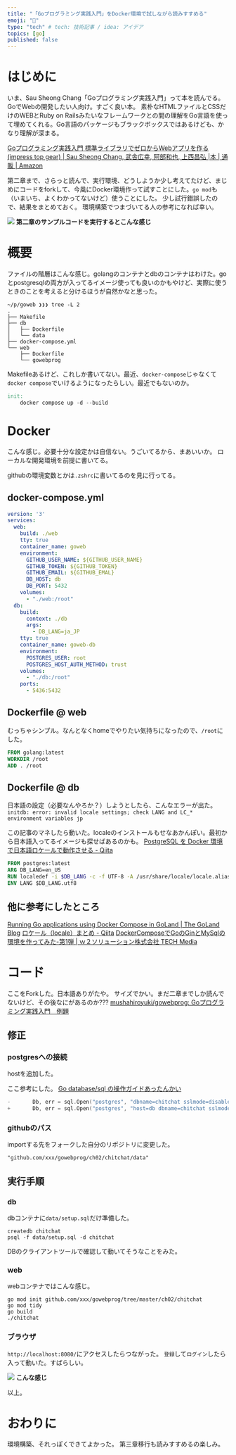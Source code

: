 ```yaml
---
title: "「Goプログラミング実践入門」をDocker環境で試しながら読みすすめる"
emoji: "📝"
type: "tech" # tech: 技術記事 / idea: アイデア
topics: [go]
published: false
---
```


# はじめに
いま、Sau Sheong Chang「Goプログラミング実践入門」って本を読んでる。GoでWebの開発したい人向け。すごく良い本。
素朴なHTMLファイルとCSSだけのWEBとRuby on Railsみたいなフレームワークとの間の理解をGo言語を使って埋めてくれる。Go言語のパッケージもブラックボックスではあるけども、かなり理解が深まる。

[Goプログラミング実践入門 標準ライブラリでゼロからWebアプリを作る (impress top gear) | Sau Sheong Chang, 武舎広幸, 阿部和也, 上西昌弘 |本 | 通販 | Amazon](https://www.amazon.co.jp/Go%E3%83%97%E3%83%AD%E3%82%B0%E3%83%A9%E3%83%9F%E3%83%B3%E3%82%B0%E5%AE%9F%E8%B7%B5%E5%85%A5%E9%96%80-%E6%A8%99%E6%BA%96%E3%83%A9%E3%82%A4%E3%83%96%E3%83%A9%E3%83%AA%E3%81%A7%E3%82%BC%E3%83%AD%E3%81%8B%E3%82%89Web%E3%82%A2%E3%83%97%E3%83%AA%E3%82%92%E4%BD%9C%E3%82%8B-impress-top-gear/dp/4295000965)

第二章まで、さらっと読んで、実行環境、どうしようか少し考えてたけど、まじめにコードをforkして、今風にDocker環境作って試すことにした。`go mod`も（いまいち、よくわかってないけど）使うことにした。
少し試行錯誤したので、結果をまとめておく。
環境構築でつまづいてる人の参考になれば幸い。

![](https://storage.googleapis.com/zenn-user-upload/1a8072909761d7e83a82bcc5.png)
**第二章のサンプルコードを実行するとこんな感じ**

# 概要
ファイルの階層はこんな感じ。golangのコンテナとdbのコンテナはわけた。goとpostgresqlの両方が入ってるイメージ使っても良いのかもやけど、実際に使うときのことを考えると分けるほうが自然かなと思った。

```
~/p/goweb ❯❯❯ tree -L 2
.
├── Makefile
├── db
│   ├── Dockerfile
│   └── data
├── docker-compose.yml
└── web
    ├── Dockerfile
    └── gowebprog
```

Makefileあるけど、これしか書いてない。最近、`docker-compose`じゃなくて`docker compose`でいけるようになったらしい。最近でもないのか。

```Makefile
init:
	docker compose up -d --build
```

# Docker
こんな感じ。必要十分な設定かは自信ない。うごいてるから、まあいいか。
ローカルな開発環境を前提に書いてる。

githubの環境変数とかは`.zshrc`に書いてるのを見に行ってる。

## docker-compose.yml
```yml
version: '3'
services:
  web:
    build: ./web
    tty: true
    container_name: goweb
    environment:
      GITHUB_USER_NAME: ${GITHUB_USER_NAME}
      GITHUB_TOKEN: ${GITHUB_TOKEN}
      GITHUB_EMAIL: ${GITHUB_EMAL}
      DB_HOST: db
      DB_PORT: 5432
    volumes:
      - "./web:/root"
  db:
    build:
      context: ./db
      args:
        - DB_LANG=ja_JP
    tty: true
    container_name: goweb-db
    environment:
      POSTGRES_USER: root
      POSTGRES_HOST_AUTH_METHOD: trust
    volumes:
      - "./db:/root"
    ports:
      - 5436:5432
```

## Dockerfile @ web
むっちゃシンプル。なんとなくhomeでやりたい気持ちになったので、`/root`にした。

```Dockerfile
FROM golang:latest
WORKDIR /root
ADD . /root
```

## Dockerfile @ db
日本語の設定（必要なんやろか？）しようとしたら、こんなエラーが出た。
`initdb: error: invalid locale settings; check LANG and LC_* environment variables jp`

この記事のマネしたら動いた。localeのインストールもせなあかんぽい。最初から日本語入ってるイメージも探せばあるのかも。
[PostgreSQL を Docker 環境で日本語ロケールで動作させる - Qiita](https://qiita.com/suketa/items/f63ff05284593d40135d)


```Dockerfile
FROM postgres:latest
ARG DB_LANG=en_US
RUN localedef -i $DB_LANG -c -f UTF-8 -A /usr/share/locale/locale.alias $DB_LANG.UTF-8
ENV LANG $DB_LANG.utf8
```

## 他に参考にしたところ
[Running Go applications using Docker Compose in GoLand | The GoLand Blog](https://blog.jetbrains.com/go/2020/05/08/running-go-applications-using-docker-compose-in-goland/)
[ロケール（locale）まとめ - Qiita](https://qiita.com/aosho235/items/58e2e7acd5c2ee3641ff)
[DockerComposeでGoのGinとMySqlの環境を作ってみた-第1弾 | ｗ２ソリューション株式会社 TECH Media](https://www.w2solution.co.jp/tech/2020/03/25/dockercompose%E3%81%A7go%E3%81%AEgin%E3%81%A8mysql%E3%81%AE%E7%92%B0%E5%A2%83%E3%82%92%E4%BD%9C%E3%81%A3%E3%81%A6%E3%81%BF%E3%81%9F-%E7%AC%AC1%E5%BC%BE/)

# コード
ここをForkした。日本語ありがたや。
サイズでかい。まだ二章までしか読んでないけど、その後なにがあるのか???
[mushahiroyuki/gowebprog: Goプログラミング実践入門　例題](https://github.com/mushahiroyuki/gowebprog)

## 修正
### postgresへの接続
hostを追加した。

ここ参考にした。
[Go database/sql の操作ガイドあったんかい](https://sourjp.github.io/posts/go-db/)

```go:ch02/chitchat/data/data.go
-       Db, err = sql.Open("postgres", "dbname=chitchat sslmode=disable")
+       Db, err = sql.Open("postgres", "host=db dbname=chitchat sslmode=disable")
```


### githubのパス
importする先をフォークした自分のリポジトリに変更した。
```
"github.com/xxx/gowebprog/ch02/chitchat/data"
```

## 実行手順
### db
dbコンテナに`data/setup.sql`だけ準備した。

```
createdb chitchat
psql -f data/setup.sql -d chitchat
```

DBのクライアントツールで確認して動いてそうなことをみた。

### web
webコンテナではこんな感じ。
```
go mod init github.com/xxx/gowebprog/tree/master/ch02/chitchat
go mod tidy
go build
./chitchat
```

### ブラウザ
`http://localhost:8080/`にアクセスしたらつながった。
`登録`して`ログイン`したら入って動いた。すばらしい。


![](https://storage.googleapis.com/zenn-user-upload/0aeaceddd399331c1ae66e3a.png)
**こんな感じ**

以上。

# おわりに
環境構築、それっぽくできてよかった。
第三章移行も読みすすめるの楽しみ。
